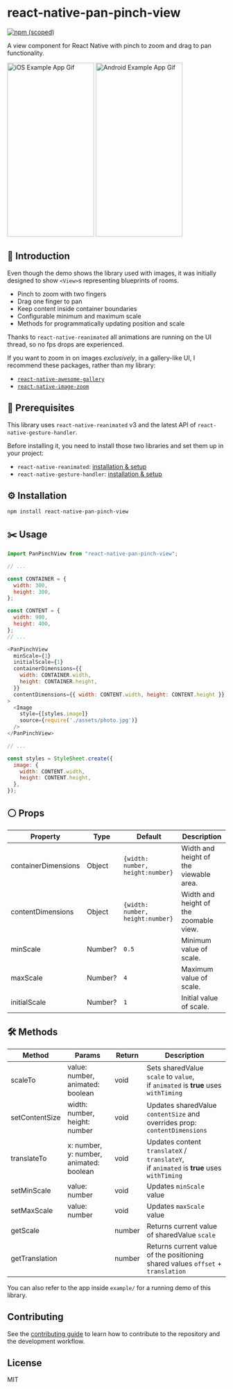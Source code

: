 # react-native-pan-pinch-view
<a href="https://www.npmjs.com/package/react-native-pan-pinch-view">
    <img alt="npm (scoped)" src="https://img.shields.io/npm/v/react-native-pan-pinch-view?style=flat">
</a>

A view component for React Native with pinch to zoom and drag to pan functionality.

<img width="200" height="400" src="ios.gif" alt="iOS Example App Gif"> <img width="200" height="400" src="android.gif" alt="Android Example App Gif">


## 👋 Introduction

Even though the demo shows the library used with images, it was initially designed to show `<View>`s representing blueprints of rooms. 

- Pinch to zoom with two fingers
- Drag one finger to pan
- Keep content inside container boundaries
- Configurable minimum and maximum scale
- Methods for programmatically updating position and scale

Thanks to `react-native-reanimated` all animations are running on the UI thread, so no fps drops are experienced.

If you want to zoom in on images *exclusively*, in a gallery-like UI, I recommend these packages, rather than my library:

- [`react-native-awesome-gallery`](https://github.com/Flair-Dev/react-native-awesome-gallery)
- [`react-native-image-zoom`](https://github.com/likashefqet/react-native-image-zoom)


## 👀 Prerequisites

This library uses `react-native-reanimated` v3 and the latest API of `react-native-gesture-handler`.

Before installing it, you need to install those two libraries and set them up in your project:

- `react-native-reanimated`: [installation & setup](https://docs.swmansion.com/react-native-gesture-handler/docs/fundamentals/installation)
- `react-native-gesture-handler`: [installation & setup](https://docs.swmansion.com/react-native-gesture-handler/docs/#installation)

## ⚙️ Installation

```sh
npm install react-native-pan-pinch-view
```

## ✂️ Usage

```js
import PanPinchView from "react-native-pan-pinch-view";

// ...

const CONTAINER = {
  width: 300,
  height: 300,
};

const CONTENT = {
  width: 900,
  height: 400,
};
// ...

<PanPinchView
  minScale={1}
  initialScale={1}
  containerDimensions={{
    width: CONTAINER.width,
    height: CONTAINER.height,
  }}
  contentDimensions={{ width: CONTENT.width, height: CONTENT.height }}
>
  <Image
    style={[styles.image]}
    source={require('./assets/photo.jpg')}
  />
</PanPinchView>

// ...

const styles = StyleSheet.create({
  image: {
    width: CONTENT.width,
    height: CONTENT.height,
  },
});

```

## ⚪ Props

| Property            | Type     | Default                           | Description                                 |
|---------------------|----------|-----------------------------------|---------------------------------------------|
| containerDimensions | Object   | `{width: number, height:number}`  | Width and height of the viewable area.      |
| contentDimensions   | Object   | `{width: number, height:number}`  | Width and height of the zoomable view.      |
| minScale            | Number?  | `0.5`                             | Minimum value of scale.                     |
| maxScale            | Number?  | `4`                               | Maximum value of scale.                     |
| initialScale        | Number?  | `1`                               | Initial value of scale.                     |

## 🛠 Methods

| Method         | Params                                  | Return | Description                                                                                  |
|----------------|-----------------------------------------|--------|----------------------------------------------------------------------------------------------|
| scaleTo        | value: number, animated: boolean        | void   | Sets sharedValue `scale` to  `value`,<br/> if `animated` is **true** uses `withTiming`       |
| setContentSize | width: number, height: number           | void   | Updates sharedValue `contentSize` and overrides prop: `contentDimensions`                    |
| translateTo    | x: number, y: number, animated: boolean | void   | Updates content `translateX` / `translateY`, <br>if `animated` is **true** uses `withTiming` |
| setMinScale    | value: number                           | void   | Updates `minScale` value                                                                     |
| setMaxScale    | value: number                           | void   | Updates `maxScale` value                                                                     |
| getScale       |                                         | number | Returns current value of sharedValue `scale`                                                 |
| getTranslation |                                         | number | Returns current value of the positioning shared values `offset` + `translation`               |

You can also refer to the app inside `example/` for a running demo of this library.

## Contributing

See the [contributing guide](CONTRIBUTING.md) to learn how to contribute to the repository and the development workflow.

## License

MIT
